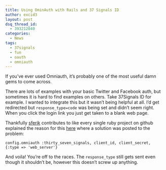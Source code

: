 ```yaml
---
title: Using OminAuth with Rails and 37 Signals ID
author: excid3
layout: post
dsq_thread_id:
  - 393212040
categories:
  - News
tags:
  - 37signals
  - fun
  - oauth
  - omniauth
---
```

If you’ve ever used Omniauth, it’s probably one of the most useful damn gems to come across.

There are lots of examples with your basic Twitter and Facebook auth, but sometimes it is hard to find examples on others. Take 37Signals ID for example. I wanted to integrate this but it wasn’t being helpful at all. I’d get redirected but `response_type=code` was being set and didn’t seem right. When you click the login link you just get taken to a blank web page.

Thankfully [sferik][1] contributes to like every single ruby project on github explained the reason for this [here][2] where a solution was posted to the problem:


    config.omniauth :thirty_seven_signals, client_id, client_secret, {:type => 'web_server'}


And voila! You’re off to the races. The `response_type` still gets sent even though it shouldn’t be, however this doesn’t screw up anything.

   [1]: https://twitter.com/#!/sferik
   [2]: https://github.com/intridea/omniauth/issues/280
